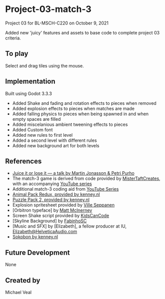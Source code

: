 # Project-03-match-3

Project 03 for BL-MSCH-C220 on October 9, 2021

Added new 'juicy' features and assets to base code to complete project 03 criteria.

## To play

Select and drag tiles using the mouse.


## Implementation

Built using Godot 3.3.3
- Added Shake and fading and rotation effects to pieces when removed
- Added explosion effects to pieces when matches are made
- Added falling physics to pieces when being spawned in and when empty spaces are filled
- Added miscelanious ambient tweening effects to pieces
- Added Custom font
- Added new rules to first level
- Added a second level with different rules
- Added new background art for both levels

## References
 * [Juice it or lose it — a talk by Martin Jonasson & Petri Purho](https://www.youtube.com/watch?v=Fy0aCDmgnxg)
 * The match-3 game is derived from code provided by [MisterTaftCreates](https://github.com/mistertaftcreates/Godot_match_3), with an accompanying [YouTube series](https://www.youtube.com/playlist?list=PL4vbr3u7UKWqwQlvwvgNcgDL1p_3hcNn2)
 * Additional match-3 coding aid from [YouTube Series](https://www.youtube.com/watch?v=-C4fRywFxqc&list=PL3V-_hJz2cV89Nib6PEIIvUH0pimFDyyc&index=1)
 * [Animal Pack Redux, provided by kenney.nl](https://kenney.nl/assets/animal-pack-redux)
 * [Puzzle Pack 2, provided by kenney.nl](https://kenney.nl/assets/puzzle-pack-2)
 * Explosion spritesheet provided by [Ville Seppanen](https://opengameart.org/content/explosion-animated)
 * [Orbitron typeface] by [Matt McInerney](https://fonts.google.com/specimen/Orbitron)
 * Screen Shake script provided by [KidsCanCode](https://kidscancode.org/godot_recipes/2d/screen_shake/)
 * [Skyline Background] by [FabinhoSC](https://opengameart.org/content/skyline-background)
 * [Music and SFX] by [Elizabeth], a fellow producer at IU, Elizabeth@HelveticaAudio.com
 * [Sokobon by kenney.nl](https://kenney.nl/assets/sokoban)

## Future Development

None

## Created by 

Michael Veal
